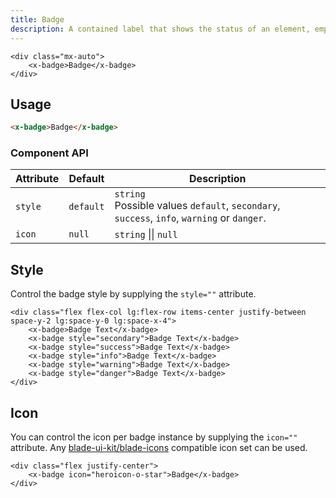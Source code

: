 ```yaml
---
title: Badge
description: A contained label that shows the status of an element, emphasizes an element, or helps categorize an element with other similar elements.
---
```


```blade-component-preview
<div class="mx-auto">
    <x-badge>Badge</x-badge>
</div>
```

## Usage

```html
<x-badge>Badge</x-badge>
```

### Component API

| Attribute | Default   | Description                                                                                   |
| --------- | --------- | --------------------------------------------------------------------------------------------- |
| `style`   | `default` | `string`<br>Possible values `default`, `secondary`, `success`, `info`, `warning` or `danger`. |
| `icon`    | `null`    | `string` &#124;&#124; `null`                                                                  |

## Style

Control the badge style by supplying the `style=""` attribute.

```blade-component-code
<div class="flex flex-col lg:flex-row items-center justify-between space-y-2 lg:space-y-0 lg:space-x-4">
    <x-badge>Badge Text</x-badge>
    <x-badge style="secondary">Badge Text</x-badge>
    <x-badge style="success">Badge Text</x-badge>
    <x-badge style="info">Badge Text</x-badge>
    <x-badge style="warning">Badge Text</x-badge>
    <x-badge style="danger">Badge Text</x-badge>
</div>
```

## Icon

You can control the icon per badge instance by supplying the `icon=""` attribute. Any [blade-ui-kit/blade-icons](https://github.com/blade-ui-kit/blade-icons) compatible icon set can be used.

```blade-component-code
<div class="flex justify-center">
    <x-badge icon="heroicon-o-star">Badge</x-badge>
</div>
```
